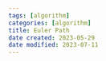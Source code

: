 ```yaml
---
tags: [algorithm]
categories: [algorithm]
title: Euler Path
date created: 2023-05-29
date modified: 2023-07-11
---
```


